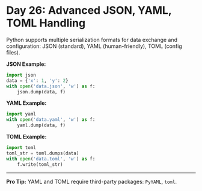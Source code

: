 # Day 26: Advanced JSON, YAML, TOML Handling

Python supports multiple serialization formats for data exchange and configuration: JSON (standard), YAML (human-friendly), TOML (config files).

**JSON Example:**
```python
import json
data = {'x': 1, 'y': 2}
with open('data.json', 'w') as f:
    json.dump(data, f)
```

**YAML Example:**
```python
import yaml
with open('data.yaml', 'w') as f:
    yaml.dump(data, f)
```

**TOML Example:**
```python
import toml
toml_str = toml.dumps(data)
with open('data.toml', 'w') as f:
    f.write(toml_str)
```

---
**Pro Tip:**
YAML and TOML require third-party packages: `PyYAML`, `toml`.
